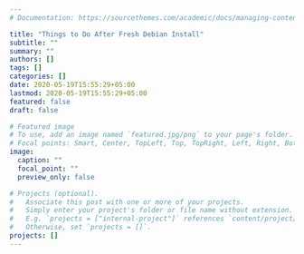 ```yaml
---
# Documentation: https://sourcethemes.com/academic/docs/managing-content/

title: "Things to Do After Fresh Debian Install"
subtitle: ""
summary: ""
authors: []
tags: []
categories: []
date: 2020-05-19T15:55:29+05:00
lastmod: 2020-05-19T15:55:29+05:00
featured: false
draft: false

# Featured image
# To use, add an image named `featured.jpg/png` to your page's folder.
# Focal points: Smart, Center, TopLeft, Top, TopRight, Left, Right, BottomLeft, Bottom, BottomRight.
image:
  caption: ""
  focal_point: ""
  preview_only: false

# Projects (optional).
#   Associate this post with one or more of your projects.
#   Simply enter your project's folder or file name without extension.
#   E.g. `projects = ["internal-project"]` references `content/project/deep-learning/index.md`.
#   Otherwise, set `projects = []`.
projects: []
---
```

